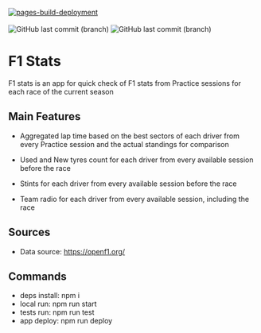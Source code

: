 [![pages-build-deployment](https://github.com/despolov/f1-stats/actions/workflows/pages/pages-build-deployment/badge.svg?branch=gh-pages)](https://github.com/despolov/f1-stats/actions/workflows/pages/pages-build-deployment) <br><br>
![GitHub last commit (branch)](https://img.shields.io/github/last-commit/despolov/f1-stats/main?label=main%20-%20last%20commit&labelColor=%233D464E&color=0C7EBF)
![GitHub last commit (branch)](https://img.shields.io/github/last-commit/despolov/f1-stats/gh-pages?label=gh%20page%20-%20last%20commit&labelColor=%233D464E&color=0C7EBF)

# F1 Stats

F1 stats is an app for quick check of F1 stats from Practice sessions for each race of the current season

## Main Features

- Aggregated lap time based on the best sectors of each driver from every Practice session and the actual standings for comparison

- Used and New tyres count for each driver from every available session before the race

- Stints for each driver from every available session before the race

- Team radio for each driver from every available session, including the race

## Sources

- Data source: <https://openf1.org/>

## Commands

- deps install: npm i
- local run: npm run start
- tests run: npm run test
- app deploy: npm run deploy

